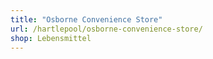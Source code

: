 ```yaml
---
title: "Osborne Convenience Store"
url: /hartlepool/osborne-convenience-store/
shop: Lebensmittel
---
```

